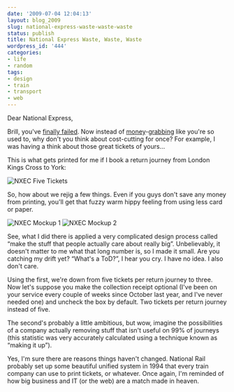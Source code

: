 ```yaml
---
date: '2009-07-04 12:04:13'
layout: blog_2009
slug: national-express-waste-waste-waste
status: publish
title: National Express Waste, Waste, Waste
wordpress_id: '444'
categories:
- life
- random
tags:
- design
- train
- transport
- web
---
```


Dear National Express,

Brill, you've [finally failed](http://news.bbc.co.uk/1/hi/business/8127851.stm). Now instead of
[money](http://twitter.com/alexmuller/status/2467178133)-[grabbing](http://londonist.com/2009/05/want_a_seat_pay_up.php)
like you're so used to, why don't you think about cost-cutting for once? For
example, I was having a think about those great tickets of yours…

This is what gets printed for me if I book a return journey from London Kings
Cross to York:

![NXEC Five Tickets](http://alexmuller.s3.amazonaws.com/static/blog/2009-07-04-nxec-five-tickets.jpg)

So, how about we rejig a few things. Even if you guys don't save any money
from printing, you'll get that fuzzy warm hippy feeling from using less card
or paper.

![NXEC Mockup 1](http://alexmuller.s3.amazonaws.com/static/blog/2009-07-04-nxec-mockup-1.png)
![NXEC Mockup 2](http://alexmuller.s3.amazonaws.com/static/blog/2009-07-04-nxec-mockup-2.png)

See, what I did there is applied a very complicated design process called
“make the stuff that people actually care about really big”. Unbelievably, it
doesn't matter to me what that long number is, so I made it small. Are you
catching my drift yet? “What's a ToD?”, I hear you cry. I have no idea. I also
don't care.

Using the first, we're down from five tickets per return journey to three. Now
let's suppose you make the collection receipt optional (I've been on your
service every couple of weeks since October last year, and I've never needed
one) and uncheck the box by default. Two tickets per return journey instead of
five.

The second's probably a little ambitious, but wow, imagine the possibilities
of a company actually removing stuff that isn't useful on 99% of journeys
(this statistic was very accurately calculated using a technique known as
“making it up”).

Yes, I'm sure there are reasons things haven't changed. National Rail probably
set up some beautiful unified system in 1994 that every train company can use
to print tickets, or whatever. Once again, I'm reminded of how big business
and IT (or the web) are a match made in heaven.
